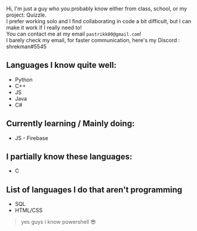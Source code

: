 Hi, I'm just a guy who you probably know either from class, school, or my project: Quizzle.\
I prefer working solo and I find collaborating in code a bit difficult, but I can make it work if I really need to!\
You can contact me at my email `pastrikk00@gmail.com`!\
I barely check my email, for faster communication, here's my Discord : shrekman#5545

## Languages I know quite well:
- Python
- C++
- JS
- Java
- C#

## Currently learning / Mainly doing:
- JS - Firebase

## I partially know these languages:
- C

## List of languages I do that aren't programming
- SQL
- HTML/CSS


> yes guys i know powershell 😎
